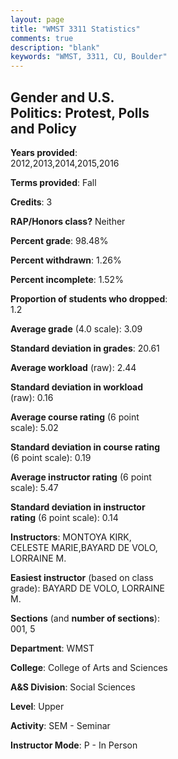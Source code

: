 ```yaml
---
layout: page
title: "WMST 3311 Statistics"
comments: true
description: "blank"
keywords: "WMST, 3311, CU, Boulder"
--- 
```

<head>
<script src="https://ajax.googleapis.com/ajax/libs/jquery/2.1.3/jquery.min.js"></script>
<script src="https://dl.dropboxusercontent.com/s/pc42nxpaw1ea4o9/highcharts.js?dl=0"></script>
<!-- <script src="../assets/js/highcharts.js"></script> -->
<style type="text/css">@font-face {
	font-family: "Bebas Neue";
	src: url(https://www.filehosting.org/file/details/544349/BebasNeue%20Regular.otf) format("opentype");
	}
	h1.Bebas { 
		font-family: "Bebas Neue", Verdana, Tahoma;
	}
</style>
</head>
<body>
	<div id="container" style="float: right; width: 45%; height: 88%; margin-left: 2.5%; margin-right: 2.5%;"></div>
	<script language="JavaScript">
		$(document).ready(function() {
		var chart = {type: 'column'};
		var title = {text: 'Grade Distribution'};
		var xAxis = {categories: ['A','B','C','D','F'],crosshair: true};
		var yAxis = {min: 0,title: {text: 'Percentage'}};
		var tooltip = {headerFormat: '<center><b><span style="font-size:20px">{point.key}</span></b></center>',
		               pointFormat: '<td style="padding:0"><b>{point.y:.1f}%</b></td>',
		               footerFormat: '</table>',shared: true,useHTML: true};
		var plotOptions = {column: {pointPadding: 0.0,borderWidth: 0}};  
		var credits = {enabled: false};var series= [{name: 'Percent',data: [29.39,58.78,9.39,0.82,1.63,]}];
		var json = {};
		json.chart = chart;
		json.title = title;
		json.tooltip = tooltip;
		json.xAxis = xAxis;
		json.yAxis = yAxis;  
		json.series = series;
		json.plotOptions = plotOptions;  
		json.credits = credits;
		$('#container').highcharts(json);
	});
	</script>
</body>
			   
## Gender and U.S. Politics:  Protest, Polls and Policy

**Years provided**: 2012,2013,2014,2015,2016

**Terms provided**: Fall

**Credits**: 3

**RAP/Honors class?** Neither

**Percent grade**: 98.48%

**Percent withdrawn**: 1.26%

**Percent incomplete**: 1.52%

**Proportion of students who dropped**: 1.2

**Average grade** (4.0 scale): 3.09

**Standard deviation in grades**: 20.61

**Average workload** (raw): 2.44

**Standard deviation in workload** (raw): 0.16

**Average course rating** (6 point scale): 5.02

**Standard deviation in course rating** (6 point scale): 0.19

**Average instructor rating** (6 point scale): 5.47

**Standard deviation in instructor rating** (6 point scale): 0.14

**Instructors**: MONTOYA KIRK, CELESTE MARIE,BAYARD DE VOLO, LORRAINE M.

**Easiest instructor** (based on class grade): BAYARD DE VOLO, LORRAINE M.

**Sections** (and **number of sections**): 001, 5

**Department**: WMST

**College**: College of Arts and Sciences

**A&S Division**: Social Sciences

**Level**: Upper

**Activity**: SEM - Seminar

**Instructor Mode**: P  - In Person